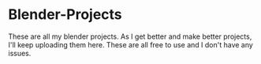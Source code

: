 # Blender-Projects
These are all my blender projects. As I get better and make better projects, I'll keep uploading them here. These are all free to use and I don't have any issues.
